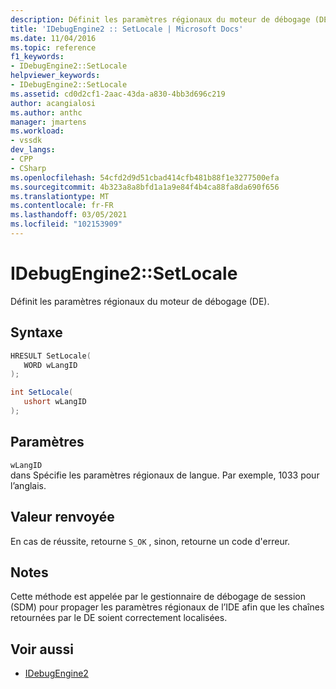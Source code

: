 ```yaml
---
description: Définit les paramètres régionaux du moteur de débogage (DE).
title: 'IDebugEngine2 :: SetLocale | Microsoft Docs'
ms.date: 11/04/2016
ms.topic: reference
f1_keywords:
- IDebugEngine2::SetLocale
helpviewer_keywords:
- IDebugEngine2::SetLocale
ms.assetid: cd0d2cf1-2aac-43da-a830-4bb3d696c219
author: acangialosi
ms.author: anthc
manager: jmartens
ms.workload:
- vssdk
dev_langs:
- CPP
- CSharp
ms.openlocfilehash: 54cfd2d9d51cbad414cfb481b88f1e3277500efa
ms.sourcegitcommit: 4b323a8a8bfd1a1a9e84f4b4ca88fa8da690f656
ms.translationtype: MT
ms.contentlocale: fr-FR
ms.lasthandoff: 03/05/2021
ms.locfileid: "102153909"
---
```

# <a name="idebugengine2setlocale"></a>IDebugEngine2::SetLocale
Définit les paramètres régionaux du moteur de débogage (DE).

## <a name="syntax"></a>Syntaxe

```cpp
HRESULT SetLocale( 
   WORD wLangID
);
```

```csharp
int SetLocale( 
   ushort wLangID
);
```

## <a name="parameters"></a>Paramètres
`wLangID`\
dans Spécifie les paramètres régionaux de langue. Par exemple, 1033 pour l’anglais.

## <a name="return-value"></a>Valeur renvoyée
 En cas de réussite, retourne `S_OK` , sinon, retourne un code d'erreur.

## <a name="remarks"></a>Notes
 Cette méthode est appelée par le gestionnaire de débogage de session (SDM) pour propager les paramètres régionaux de l’IDE afin que les chaînes retournées par le DE soient correctement localisées.

## <a name="see-also"></a>Voir aussi
- [IDebugEngine2](../../../extensibility/debugger/reference/idebugengine2.md)
